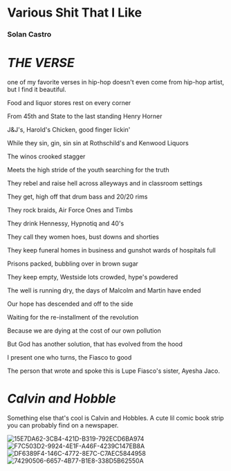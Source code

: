 # Various Shit That I Like
### Solan Castro

# *THE VERSE*
one of my favorite verses in hip-hop doesn't even come from hip-hop artist, but I find it beautiful. 

Food and liquor stores rest on every corner

From 45th and State to the last standing Henry Horner

J&J's, Harold's Chicken, good finger lickin'

While they sin, gin, sin sin at Rothschild's and Kenwood Liquors

The winos crooked stagger

Meets the high stride of the youth searching for the truth

They rebel and raise hell across alleyways and in classroom settings

They get, high off that drum bass and 20/20 rims

They rock braids, Air Force Ones and Timbs

They drink Hennessy, Hypnotiq and 40's

They call they women hoes, bust downs and shorties

They keep funeral homes in business and gunshot wards of hospitals full

Prisons packed, bubbling over in brown sugar

They keep empty, Westside lots crowded, hype's powdered

The well is running dry, the days of Malcolm and Martin have ended

Our hope has descended and off to the side

Waiting for the re-installment of the revolution

Because we are dying at the cost of our own pollution

But God has another solution, that has evolved from the hood

I present one who turns, the Fiasco to good

The person that wrote and spoke this is Lupe Fiasco's sister, Ayesha Jaco. 


# *Calvin and Hobble*
Something else that's cool is Calvin and Hobbles. A cute lil comic book strip you can probably find on a newspaper. 

![15E7DA62-3CB4-421D-B319-792ECD6BA974](https://user-images.githubusercontent.com/110420879/182445683-2676f7cd-7321-4f27-ba33-5ec28e43ff3e.jpeg)
![F7C503D2-9924-4E1F-A46F-4239C147EB8A](https://user-images.githubusercontent.com/110420879/182445720-0bbfefcc-bec6-4d4d-b71a-12bf0a12052d.jpeg)
![DF6389F4-146C-4772-8E7C-C7AEC5844958](https://user-images.githubusercontent.com/110420879/182446050-df70b0fd-5c22-4750-8f06-9d8d8741a5ce.jpeg)
![74290506-6657-4B77-B1E8-338D5B62550A](https://user-images.githubusercontent.com/110420879/182445785-7a0a89e9-1525-446c-a047-06d077b8ef21.jpeg)
